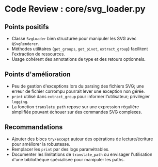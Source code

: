 # Code Review : core/svg_loader.py

## Points positifs
- Classe `SvgLoader` bien structurée pour manipuler les SVG avec `QSvgRenderer`.
- Méthodes utilitaires (`get_groups`, `get_pivot`, `extract_group`) facilitent l'extraction de ressources.
- Usage cohérent des annotations de type et des retours optionnels.

## Points d'amélioration
- Peu de gestion d'exceptions lors du parsing des fichiers SVG; une erreur de fichier corrompu pourrait lever une exception non gérée.
- `print` utilisé dans `extract_group` pour informer l'utilisateur; privilégier `logging`.
- La fonction `translate_path` repose sur une expression régulière simplifiée pouvant échouer sur des commandes SVG complexes.

## Recommandations
- Ajouter des blocs `try/except` autour des opérations de lecture/écriture pour améliorer la robustesse.
- Remplacer les `print` par des logs paramétrables.
- Documenter les limitations de `translate_path` ou envisager l'utilisation d'une bibliothèque spécialisée pour manipuler les paths.
